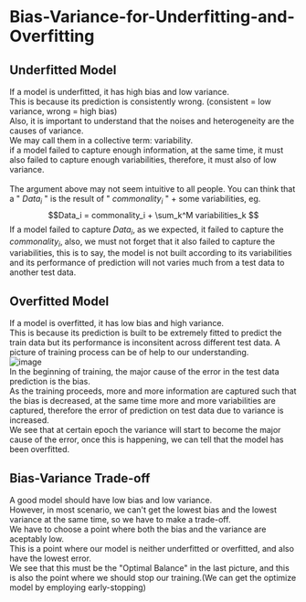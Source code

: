 # Bias-Variance-for-Underfitting-and-Overfitting

## Underfitted Model

If a model is underfitted, it has high bias and low variance.<br>
This is because its prediction is consistently wrong. (consistent = low variance, wrong = high bias) <br>
Also, it is important to understand that the noises and heterogeneity are the causes of variance.<br>
We may call them in a collective term: variability.<br>
if a model failed to capture enough information, at the same time, it must also failed to capture enough variabilities, therefore, it must also of low variance.<br>  
The argument above may not seem intuitive to all people. You can think that a " $Data_i$ " is the result of " $commonality_i$ " + some variabilities, eg.
$$Data_i = commonality_i + \sum_k^M variabilities_k $$
If a model failed to capture $Data_i$, as we expected, it failed to capture the $commonality_i$, also, we must not forget that it also failed to capture the variabilities, this is to say, the model is not built according to its variabilities and its performance of prediction will not varies much from a test data to another test data.<br>

## Overfitted Model

If a model is overfitted, it has low bias and high variance.<br>
This is because its prediction is built to be extremely fitted to predict the train data but its performance is inconsitent across different test data.
A picture of training process can be of help to our understanding. <br>
![image](https://user-images.githubusercontent.com/108325848/198884638-156f9585-996a-4fb6-bebc-494d17c244b7.png)<br>
In the beginning of training, the major cause of the error in the test data prediction is the bias. <br>
As the training proceeds, more and more information are captured such that the bias is decreased, at the same time more and more variabilities are captured, therefore the error of prediction on test data due to variance is increased. <br>
We see that at certain epoch the variance will start to become the major cause of the error, once this is happening, we can tell that the model has been overfitted. <br>

## Bias-Variance Trade-off
A good model should have low bias and low variance.<br>
However, in most scenario, we can't get the lowest bias and the lowest variance at the same time, so we have to make a trade-off.<br>
We have to choose a point where both the bias and the variance are aceptably low.<br>
This is a point where our model is neither underfitted or overfitted, and also have the lowest error.<br>
We see that this must be the "Optimal Balance" in the last picture, and this is also the point where we should stop our training.(We can get the optimize model by employing early-stopping)

